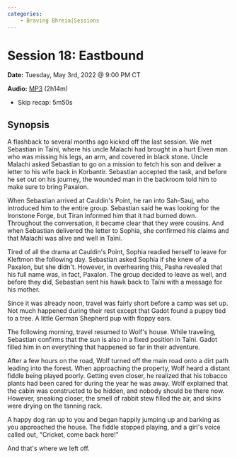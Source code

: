 ```yaml
---
categories:
    - Braving Bhreia|Sessions
---
```

# Session 18: Eastbound

**Date:** Tuesday, May 3rd, 2022 @ 9:00 PM CT

**Audio:** [MP3](https://drive.google.com/file/d/1kZfwX4mo1T3OOASJ5IEtcC9wNBH6oJFu/view?usp=drivesdk) (2h14m)

- Skip recap: 5m50s

## Synopsis

A flashback to several months ago kicked off the last session. We met Sebastian in Taïni, where his uncle Malachi had brought in a hurt Elven man who was missing his legs, an arm, and covered in black stone. Uncle Malachi asked Sebastian to go on a mission to fetch his son and deliver a letter to his wife back in Korbantir. Sebastian accepted the task, and before he set out on his journey, the wounded man in the backroom told him to make sure to bring Paxalon.

When Sebastian arrived at Cauldin's Point, he ran into Sah-Sauj, who introduced him to the entire group. Sebastian said he was looking for the Ironstone Forge, but Tiran informed him that it had burned down. Throughout the conversation, it became clear that they were cousins. And when Sebastian delivered the letter to Sophia, she confirmed his claims and that Malachi was alive and well in Taïni.

Tired of all the drama at Cauldin's Point, Sophia readied herself to leave for Kleftmon the following day. Sebastian asked Sophia if she knew of a Paxalon, but she didn't. However, in overhearing this, Pasha revealed that his full name was, in fact, Paxalon. The group decided to leave as well, and before they did, Sebastian sent his hawk back to Taïni with a message for his mother.

Since it was already noon, travel was fairly short before a camp was set up. Not much happened during their rest except that Gadot found a puppy tied to a tree. A little German Shepherd pup with floppy ears.

The following morning, travel resumed to Wolf's house. While traveling, Sebastian confirms that the sun is also in a fixed position in Taïni. Gadot filled him in on everything that happened so far in their adventure.

After a few hours on the road, Wolf turned off the main road onto a dirt path leading into the forest. When approaching the property, Wolf heard a distant fiddle being played poorly. Getting even closer, he realized that his tobacco plants had been cared for during the year he was away. Wolf explained that the cabin was constructed to be hidden, and nobody should be there now. However, sneaking closer, the smell of rabbit stew filled the air, and skins were drying on the tanning rack.

A happy dog ran up to you and began happily jumping up and barking as you approached the house. The fiddle stopped playing, and a girl's voice called out, "Cricket, come back here!"

And that's where we left off.
